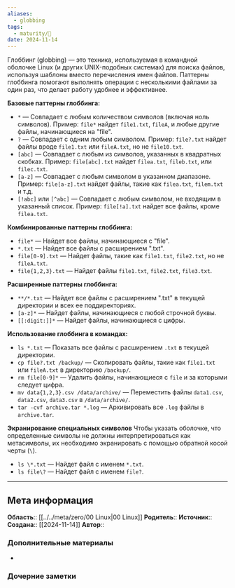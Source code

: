 ```yaml
---
aliases:
  - globbing
tags:
  - maturity/🌱
date: 2024-11-14
---
```

Глоббинг (globbing) — это техника, используемая в командной оболочке Linux (и других UNIX-подобных системах) для поиска файлов, используя шаблоны вместо перечисления имен файлов. Паттерны глоббинга помогают выполнять операции с несколькими файлами за один раз, что делает работу удобнее и эффективнее.

**Базовые паттерны глоббинга:**
- `*` — Совпадает с любым количеством символов (включая ноль символов). Пример: `file*` найдет `file1.txt`, `fileA`, и любые другие файлы, начинающиеся на "file".
- `?` — Совпадает с одним любым символом. Пример: `file?.txt` найдет файлы вроде `file1.txt` или `fileA.txt`, но не `file10.txt`.
- `[abc]` — Совпадает с любым из символов, указанных в квадратных скобках. Пример: `file[abc].txt` найдет `filea.txt`, `fileb.txt`, или `filec.txt`.
- `[a-z]` — Совпадает с любым символом в указанном диапазоне. Пример: `file[a-z].txt` найдет файлы, такие как `filea.txt`, `filem.txt` и т.д.
- `[!abc]` или `[^abc]` — Совпадает с любым символом, не входящим в указанный список. Пример: `file[!a].txt` найдет все файлы, кроме `filea.txt`.

**Комбинированные паттерны глоббинга:**
- `file*` — Найдет все файлы, начинающиеся с "file".
- `*.txt` — Найдет все файлы с расширением ".txt".
- `file[0-9].txt` — Найдет файлы, такие как `file1.txt`, `file2.txt`, но не `fileA.txt`.
- `file{1,2,3}.txt` — Найдет файлы `file1.txt`, `file2.txt`, `file3.txt`.
 
**Расширенные паттерны глоббинга:**
- `**/*.txt` — Найдет все файлы с расширением ".txt" в текущей директории и всех ее поддиректориях.
- `[a-z]*` — Найдет файлы, начинающиеся с любой строчной буквы.
- `[[:digit:]]*` — Найдет файлы, начинающиеся с цифры.

**Использование глоббинга в командах:**
- `ls *.txt` — Показать все файлы с расширением `.txt` в текущей директории.
- `cp file?.txt /backup/` — Скопировать файлы, такие как `file1.txt` или `fileA.txt` в директорию `/backup/`.
- `rm file[0-9]*` — Удалить файлы, начинающиеся с `file` и за которыми следует цифра.
- `mv data{1,2,3}.csv /data/archive/` — Переместить файлы `data1.csv`, `data2.csv`, `data3.csv` в `/data/archive/`.
- `tar -cvf archive.tar *.log` — Архивировать все `.log` файлы в `archive.tar`.
 
**Экранирование специальных символов**
Чтобы указать оболочке, что определенные символы не должны интерпретироваться как метасимволы, их необходимо экранировать с помощью обратной косой черты (`\`).
- `ls \*.txt` — Найдет файл с именем `*.txt`.
- `ls file\?` — Найдет файл с именем `file?`.
***
## Мета информация
**Область**:: [[../../meta/zero/00 Linux|00 Linux]]
**Родитель**:: 
**Источник**:: 
**Создана**:: [[2024-11-14]]
**Автор**:: 
### Дополнительные материалы
- 

### Дочерние заметки
<!-- QueryToSerialize: LIST FROM [[]] WHERE contains(Родитель, this.file.link) or contains(parents, this.file.link) -->

